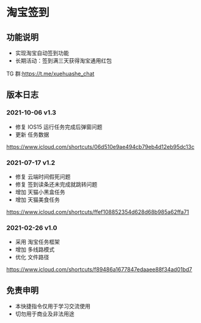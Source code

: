 # 淘宝签到

## 功能说明

- 实现淘宝自动签到功能
- 长期活动：签到满三天获得淘宝通用红包

TG 群:https://t.me/xuehuashe_chat

## 版本日志

### 2021-10-06 v1.3

- 修复 IOS15 运行任务完成后弹窗问题
- 更新 任务数据

https://www.icloud.com/shortcuts/06d510e9ae494cb79eb4d12eb95dc13c

### 2021-07-17 v1.2

- 修复 云端时间假死问题
- 修复 签到读条还未完成就跳转问题
- 增加 天猫小黑盒任务
- 增加 天猫美食任务

https://www.icloud.com/shortcuts/ffef108852354d628d68b985a62ffa71

### 2021-02-26 v1.0

- 采用 淘宝任务框架
- 增加 多线路模式
- 优化 文件路径

https://www.icloud.com/shortcuts/f89486a1677847edaaee88f34ad01bd7

## 免责申明

- 本快捷指令仅用于学习交流使用
- 切勿用于商业及非法用途
